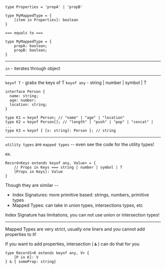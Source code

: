 ```

type Properties = 'propA' | 'propB'

type MyMappedType = {
    [item in Properties]: boolean
}

=== equals to ===

type MyMappedType = {
    propA: boolean;
    propB: boolean;
}
```

---

`in` - iterates through object

---

`keyof T` - grabs the keys of T
`keyof any` - string | number | symbol | T

```
interface Person {
  name: string;
  age: number;
  location: string;
}

type K1 = keyof Person; // "name" | "age" | "location"
type K2 = keyof Person[]; // "length" | "push" | "pop" | "concat" | ...
type K3 = keyof { [x: string]: Person }; // string
```

---

`utility types` are `mapped types` -- even see the code for the utility types!

ex.

```
Record<Keys extends keyof any, Value> = {
    // Props in Keys === string | number | symbol | T
    [Props in Keys]: Value
}

```

Though they are similar --

-   Index Signatures: more primitive based: strings, numbers, primitive types
-   Mapped Types: can take in union types, intersections types, etc

Index Signature has limitations, you can not use union or intersection types!

---

Mapped Types are very strict, usually one liners and you cannot add properties to it!

If you want to add properties, intersection ( **`&`** ) can do that for you

```
type Record1<K extends keyof any, V> {
    [P in K]: V
} & { someProp: string}
```
